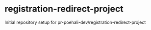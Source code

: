 # registration-redirect-project

Initial repository setup for pr-poehali-dev/registration-redirect-project